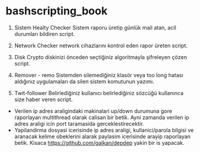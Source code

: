 # bashscripting_book

1) Sistem Healty Checker
Sistem raporu üretip günlük mail atan, acil durumları bildiren script.

2) Network Checker
network cihazlarını kontrol eden rapor üreten script.

3) Disk Crypto
diskinizi önceden seçtiğiniz algoritmayla şifreleyen çözen script.

4) Remover - remo
Sistemden silemediğiniz klasör veya too long hatası aldığınız uygulamaları da silen sistem komutunun yazımı.

5) Twit-follower
Belirlediğiniz kullanıcı belirlediğiniz sözcüğü kullanınca size haber veren script.

- Verilen ip adres araligindaki makinalari up/down durumuna gore raporlayan multithread olarak calisan bir betik. Ayni zamanda verilen ip adres araligi icin port taramasida gerceklestirecektir.
- Yapilandirma dosyasi icerisinde ip adres araligi, kullanici/parola bilgisi ve aranacak kelime obeklerini alarak paylasim icerisinde arayip raporlayan betik. Kisaca https://github.com/galkan/depdep yakin bir is yapacak.
